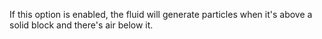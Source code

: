 If this option is enabled, the fluid will generate particles when it's above a solid block and there's air below it.